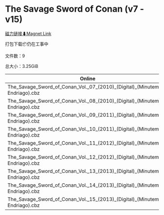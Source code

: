 # The Savage Sword of Conan (v7 - v15)

[磁力链接⬇Magnet Link](magnet:?xt=urn:btih:a0947e4a2216821a17d33a78fb53e3807a0a3877&dn=The%20Savage%20Sword%20of%20Conan%20%28v7%20-%20v15%29)

打包下载📦仍在工事中

文件数：9

总大小：3.25GiB

Online | Download
--- | ---
The\_Savage\_Sword\_of\_Conan\_Vol.\_07\_(2010)\_(Digital)\_(Minutemen-Endriago).cbz | 323.95MiB
The\_Savage\_Sword\_of\_Conan\_Vol.\_08\_(2010)\_(Digital)\_(Minutemen-Endriago).cbz | 297.32MiB
The\_Savage\_Sword\_of\_Conan\_Vol.\_09\_(2011)\_(Digital)\_(Minutemen-Endriago).cbz | 298.94MiB
The\_Savage\_Sword\_of\_Conan\_Vol.\_10\_(2011)\_(Digital)\_(Minutemen-Endriago).cbz | 310.70MiB
The\_Savage\_Sword\_of\_Conan\_Vol.\_11\_(2012)\_(Digital)\_(Minutemen-Endriago).cbz | 321.63MiB
The\_Savage\_Sword\_of\_Conan\_Vol.\_12\_(2012)\_(Digital)\_(Minutemen-Endriago).cbz | 330.64MiB
The\_Savage\_Sword\_of\_Conan\_Vol.\_13\_(2013)\_(Digital)\_(Minutemen-Endriago).cbz | 350.09MiB
The\_Savage\_Sword\_of\_Conan\_Vol.\_14\_(2013)\_(Digital)\_(Minutemen-Endriago).cbz | 553.83MiB
The\_Savage\_Sword\_of\_Conan\_Vol.\_15\_(2013)\_(Digital)\_(Minutemen-Endriago).cbz | 545.35MiB